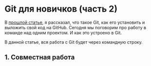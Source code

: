 # **Git для новичков (часть 2)**

В [прошлой статье](https://habr.com/ru/articles/541258/), я рассказал, что такое Git, как его установить и выложить свой код на GitHub. Сегодня мы поговорим про работу в команде над одним проектом. И как это устроено в Git.

В данной статье, вся работа с Git будет через командную строку.

## **1. Совместная работа**